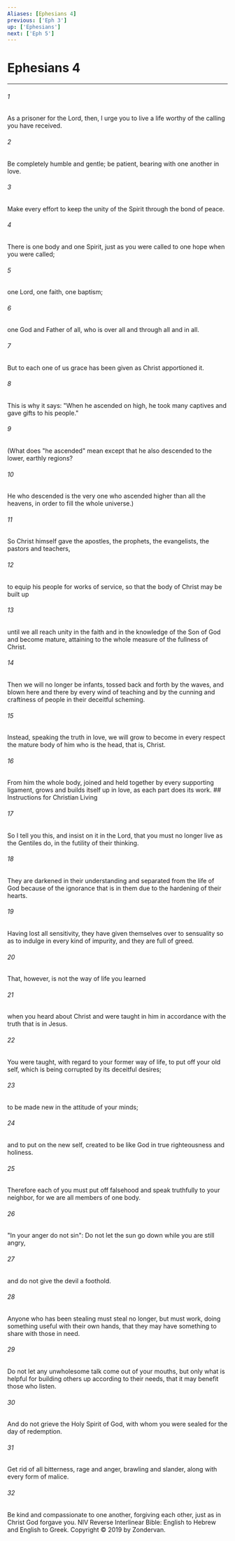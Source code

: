 ```yaml
---
Aliases: [Ephesians 4]
previous: ['Eph 3']
up: ['Ephesians']
next: ['Eph 5']
---
```

# Ephesians 4

***


###### 1 
As a prisoner for the Lord, then, I urge you to live a life worthy of the calling you have received. 

###### 2 
Be completely humble and gentle; be patient, bearing with one another in love. 

###### 3 
Make every effort to keep the unity of the Spirit through the bond of peace. 

###### 4 
There is one body and one Spirit, just as you were called to one hope when you were called; 

###### 5 
one Lord, one faith, one baptism; 

###### 6 
one God and Father of all, who is over all and through all and in all. 

###### 7 
But to each one of us grace has been given as Christ apportioned it. 

###### 8 
This is why it says: "When he ascended on high, he took many captives and gave gifts to his people." 

###### 9 
(What does "he ascended" mean except that he also descended to the lower, earthly regions? 

###### 10 
He who descended is the very one who ascended higher than all the heavens, in order to fill the whole universe.) 

###### 11 
So Christ himself gave the apostles, the prophets, the evangelists, the pastors and teachers, 

###### 12 
to equip his people for works of service, so that the body of Christ may be built up 

###### 13 
until we all reach unity in the faith and in the knowledge of the Son of God and become mature, attaining to the whole measure of the fullness of Christ. 

###### 14 
Then we will no longer be infants, tossed back and forth by the waves, and blown here and there by every wind of teaching and by the cunning and craftiness of people in their deceitful scheming. 

###### 15 
Instead, speaking the truth in love, we will grow to become in every respect the mature body of him who is the head, that is, Christ. 

###### 16 
From him the whole body, joined and held together by every supporting ligament, grows and builds itself up in love, as each part does its work. ## Instructions for Christian Living 

###### 17 
So I tell you this, and insist on it in the Lord, that you must no longer live as the Gentiles do, in the futility of their thinking. 

###### 18 
They are darkened in their understanding and separated from the life of God because of the ignorance that is in them due to the hardening of their hearts. 

###### 19 
Having lost all sensitivity, they have given themselves over to sensuality so as to indulge in every kind of impurity, and they are full of greed. 

###### 20 
That, however, is not the way of life you learned 

###### 21 
when you heard about Christ and were taught in him in accordance with the truth that is in Jesus. 

###### 22 
You were taught, with regard to your former way of life, to put off your old self, which is being corrupted by its deceitful desires; 

###### 23 
to be made new in the attitude of your minds; 

###### 24 
and to put on the new self, created to be like God in true righteousness and holiness. 

###### 25 
Therefore each of you must put off falsehood and speak truthfully to your neighbor, for we are all members of one body. 

###### 26 
"In your anger do not sin": Do not let the sun go down while you are still angry, 

###### 27 
and do not give the devil a foothold. 

###### 28 
Anyone who has been stealing must steal no longer, but must work, doing something useful with their own hands, that they may have something to share with those in need. 

###### 29 
Do not let any unwholesome talk come out of your mouths, but only what is helpful for building others up according to their needs, that it may benefit those who listen. 

###### 30 
And do not grieve the Holy Spirit of God, with whom you were sealed for the day of redemption. 

###### 31 
Get rid of all bitterness, rage and anger, brawling and slander, along with every form of malice. 

###### 32 
Be kind and compassionate to one another, forgiving each other, just as in Christ God forgave you. NIV Reverse Interlinear Bible: English to Hebrew and English to Greek. Copyright © 2019 by Zondervan.
